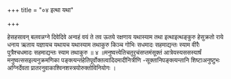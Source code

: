 +++
title = "०४ इत्था यथा"

+++

हेसहसावन् बलवन्नग्ने दिवेदिवे अन्वहं वयं ते तव ऊतये रक्षणाय यथास्याम तथा इत्थाइत्थङ्कुरु हेसुक्रतो राये धनाय ऋताय यज्ञायच यथायच यथास्याम तथाकुरु किञ्च गोभिः सधमादः सहमाद्यन्तः स्याम वीरैः पुत्रैश्चधमादः सहमाद्यन्तः स्याम तथाकुरु ॥ ४ ॥मनुष्वत्त्वेतिचतुरृचंसप्तमंसूक्तं आत्रेयस्यससस्यार्षं मनुष्वत्ससइत्यनुक्रमणिका पङ्क्त्यन्तंहेतिपूर्वोक्तत्वादिदमादीनित्रीणि -सूक्तानिपङ्क्त्यन्तानि शिष्टाअनुष्टुभः अग्निर्देवता प्रातरनुवाकाश्विनशस्त्रयोरुक्तोविनियोगः ।
